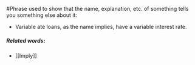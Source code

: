 #Phrase
used to show that the name, explanation, etc. of something tells you something else about it:

 - Variable ate loans, as the name implies, have a variable interest rate.
##### Related words:
- [[Imply]]